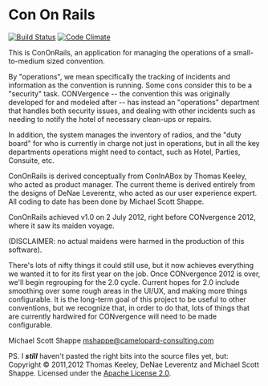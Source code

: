 # Con On Rails
[![Build Status](https://travis-ci.org/ConOnRails/ConOnRails.png)](https://travis-ci.org/ConOnRails/ConOnRails)
[![Code Climate](https://codeclimate.com/repos/51c6072456b10216f3002623/badges/d00b997b8c2dfd2d14b2/gpa.png)](https://codeclimate.com/repos/51c6072456b10216f3002623/feed)

This is ConOnRails, an application for managing the operations of a small-to-medium sized convention.

By "operations", we mean specifically the tracking of incidents and information as the convention is running. Some cons
consider this to be a "security" task. CONVergence -- the convention this was originally developed for and modeled
after -- has instead an "operations" department that handles both security issues, and dealing with other incidents
such as needing to notify the hotel of necessary clean-ups or repairs.
 
In addition, the system manages the inventory of radios, and the "duty board" for who is currently in charge not just
in operations, but in all the key departments operations might need to contact, such as Hotel, Parties, Consuite, etc.

ConOnRails is derived conceptually from ConInABox by Thomas Keeley, who acted as product manager. The current theme
is derived entirely from the designs of DeNae Leverentz, who acted as our user experience expert. All coding to date
has been done by Michael Scott Shappe.

ConOnRails achieved v1.0 on 2 July 2012, right before CONvergence 2012, where it saw its maiden voyage.

(DISCLAIMER: no actual maidens were harmed in the production of this software).

There's lots of nifty things it could still use, but it now achieves everything we wanted it to for its first year
on the job. Once CONvergence 2012 is over, we'll begin regrouping for the 2.0 cycle. Current hopes for 2.0 include
smoothing over some rough areas in the UI/UX, and making more things configurable. It is the long-term goal of this
project to be useful to other conventions, but we recognize that, in order to do that, lots of things that are currently
hardwired for CONvergence will need to be made configurable.

Michael Scott Shappe
<mshappe@camelopard-consulting.com>

PS. I ***still*** haven't pasted the right bits into the source files yet, but: Copyright &copy; 2011,2012 Thomas Keeley, DeNae
Leverentz and Michael Scott Shappe. Licensed under the [Apache License 2.0](http://www.apache.org/licenses/LICENSE-2.0.html).



